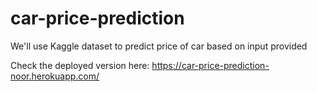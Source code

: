 # car-price-prediction
We'll use Kaggle dataset to predict price of car based on input provided


Check the deployed version here:
https://car-price-prediction-noor.herokuapp.com/
